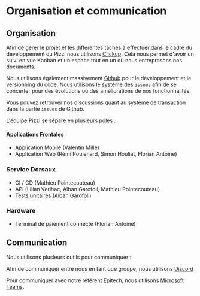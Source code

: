 # Organisation et communication

## Organisation

Afin de gérer le projet et les différentes tâches à effectuer dans le cadre du développement du Pizzi nous utilisons [Clickup](https://clickup.com). Cela nous permet d'avoir un suivi en vue Kanban et un espace tout en un où nous entreprosons nos documents. 

Nous utilisons également massivement [Github](https://github.com) pour le développement et le versionning du code. Nous utilisons le système des `issues` afin de se concerter pour des évolutions ou des améliorations de nos fonctionnalités. 

Vous pouvez retrouver nos discussions quant au système de transaction dans la partie `issues` de Github.

L'équipe Pizzi se sépare en plusieurs pôles :

#### Applications Frontales

- Application Mobile (Valentin Mille)
- Application Web (Rémi Poulenard, Simon Houliat, Florian Antoine)

### Service Dorsaux

- CI / CD (Mathieu Pointecouteau)
- API (Lilian Verlhac, Alban Garofoli, Mathieu Pointecouteau)
- Tests unitaires (Alban Garofoli)

### Hardware
- Terminal de paiement connecté (Florian Antoine)

## Communication

Nous utilisons plusieurs outils pour communiquer : 

Afin de communiquer entre nous en tant que groupe, nous utilisons  [Discord](https://discord.com)

Pour communiquer avec notre référent Epitech, nous utilisons [Microsoft Teams](https://www.microsoft.com/fr-fr/microsoft-teams/group-chat-software).